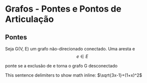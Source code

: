 
# Grafos - Pontes e Pontos de Articulação

## Pontes

Seja G(V, E) um grafo não-direcionado conectado. Uma aresta e  $$ e  \in E $$

ponte se a exclusão de e torna o grafo G desconectado

This sentence delimiters to show math inline:  $`\sqrt{3x-1}+(1+x)^2`$